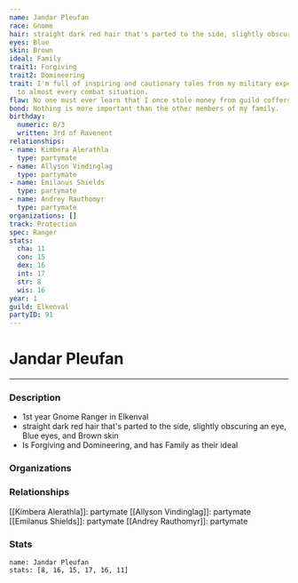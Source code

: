 ```yaml
---
name: Jandar Pleufan
race: Gnome
hair: straight dark red hair that's parted to the side, slightly obscuring an eye
eyes: Blue
skin: Brown
ideal: Family
trait1: Forgiving
trait2: Domineering
trait: I'm full of inspiring and cautionary tales from my military experience relevant
  to almost every combat situation.
flaw: No one must ever learn that I once stole money from guild coffers.
bond: Nothing is more important than the other members of my family.
birthday:
  numeric: 8/3
  written: 3rd of Ravenent
relationships:
- name: Kimbera Alerathla
  type: partymate
- name: Allyson Vindinglag
  type: partymate
- name: Emilanus Shields
  type: partymate
- name: Andrey Rauthomyr
  type: partymate
organizations: []
track: Protection
spec: Ranger
stats:
  cha: 11
  con: 15
  dex: 16
  int: 17
  str: 8
  wis: 16
year: 1
guild: Elkenval
partyID: 91
---
```

# Jandar Pleufan
---
### Description
- 1st year Gnome Ranger in Elkenval
- straight dark red hair that's parted to the side, slightly obscuring an eye, Blue eyes, and Brown skin
- Is Forgiving and Domineering, and has Family as their ideal

### Organizations
### Relationships
[[Kimbera Alerathla]]: partymate
[[Allyson Vindinglag]]: partymate
[[Emilanus Shields]]: partymate
[[Andrey Rauthomyr]]: partymate
### Stats
```statblock
name: Jandar Pleufan
stats: [8, 16, 15, 17, 16, 11]
```
